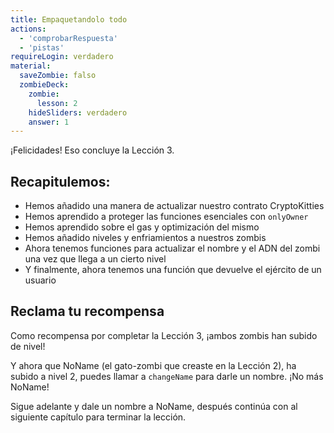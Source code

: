 ```yaml
---
title: Empaquetandolo todo
actions:
  - 'comprobarRespuesta'
  - 'pistas'
requireLogin: verdadero
material:
  saveZombie: falso
  zombieDeck:
    zombie:
      lesson: 2
    hideSliders: verdadero
    answer: 1
---
```

¡Felicidades! Eso concluye la Lección 3.

## Recapitulemos:

- Hemos añadido una manera de actualizar nuestro contrato CryptoKitties
- Hemos aprendido a proteger las funciones esenciales con `onlyOwner`
- Hemos aprendido sobre el gas y optimización del mismo
- Hemos añadido niveles y enfriamientos a nuestros zombis
- Ahora tenemos funciones para actualizar el nombre y el ADN del zombi una vez que llega a un cierto nivel
- Y finalmente, ahora tenemos una función que devuelve el ejército de un usuario

## Reclama tu recompensa

Como recompensa por completar la Lección 3, ¡ambos zombis han subido de nivel!

Y ahora que NoName (el gato-zombi que creaste en la Lección 2), ha subido a nivel 2, puedes llamar a `changeName` para darle un nombre. ¡No más NoName!

Sigue adelante y dale un nombre a NoName, después continúa con al siguiente capítulo para terminar la lección.